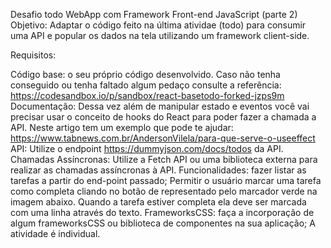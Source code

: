 Desafio todo WebApp com Framework Front-end JavaScript (parte 2)
Objetivo: Adaptar o código feito na última atividae (todo) para consumir uma API e popular os dados na tela utilizando um framework client-side.

Requisitos:

Código base: o seu próprio código desenvolvido. Caso não tenha conseguido ou tenha faltado algum pedaço consulte a referência: https://codesandbox.io/p/sandbox/react-basetodo-forked-jzps9m
Documentação: Dessa vez além de manipular estado e eventos você vai precisar usar o conceito de hooks do React para poder fazer a chamada a API. Neste artigo tem um exemplo que pode te ajudar: https://www.tabnews.com.br/AndersonVilela/para-que-serve-o-useeffect
API: Utilize o endpoint https://dummyjson.com/docs/todos da API.
Chamadas Assíncronas: Utilize a Fetch API ou uma biblioteca externa para realizar as chamadas assíncronas à API.
Funcionalidades: fazer listar as tarefas a partir do end-point passado; Permitir o usuário marcar uma tarefa como completa cliando no botão de representado pelo marcador verde na imagem abaixo. Quando a tarefa estiver completa ela deve ser marcada com uma linha através do texto.
FrameworksCSS: faça a incorporação de algum frameworksCSS ou biblioteca de componentes na sua aplicação;
A atividade é individual.